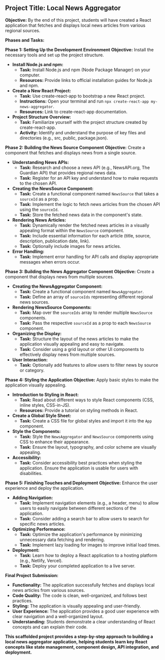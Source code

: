 ## Project Title: Local News Aggregator

**Objective:** 
By the end of this project, students will have created a React application that fetches and displays local news articles from various regional sources.

**Phases and Tasks:**

**Phase 1: Setting Up the Development Environment**
**Objective:** Install the necessary tools and set up the project structure.

* **Install Node.js and npm:**
    * **Task:** Install Node.js and npm (Node Package Manager) on your computer.
    * **Resources:** Provide links to official installation guides for Node.js and npm.
* **Create a New React Project:**
    * **Task:** Use create-react-app to bootstrap a new React project.
    * **Instructions:** Open your terminal and run `npx create-react-app my-news-aggregator`.
    * **Resources:** Link to create-react-app documentation.
* **Project Structure Overview:**
    * **Task:** Familiarize yourself with the project structure created by create-react-app.
    * **Activity:** Identify and understand the purpose of key files and directories (e.g., src, public, package.json).

**Phase 2: Building the News Source Component**
**Objective:**  Create a component that fetches and displays news from a single source.

* **Understanding News APIs:**
    * **Task:**  Research and choose a news API (e.g., NewsAPI.org, The Guardian API) that provides regional news data.
    * **Task:**  Register for an API key and understand how to make requests to the chosen API.
* **Creating the NewsSource Component:**
    * **Task:** Create a functional component named `NewsSource` that takes a `sourceId` as a prop.
    * **Task:**  Implement the logic to fetch news articles from the chosen API using the `sourceId`.
    * **Task:**  Store the fetched news data in the component's state.
* **Rendering News Articles:**
    * **Task:**  Dynamically render the fetched news articles in a visually appealing format within the `NewsSource` component.
    * **Task:**  Include essential information for each article (title, source, description, publication date, link).
    * **Task:**  Optionally include images for news articles.
* **Error Handling:**
    * **Task:**  Implement error handling for API calls and display appropriate messages when errors occur.

**Phase 3: Building the News Aggregator Component**
**Objective:** Create a component that displays news from multiple sources.

* **Creating the NewsAggregator Component:**
    * **Task:**  Create a functional component named `NewsAggregator`.
    * **Task:**  Define an array of `sourceIds` representing different regional news sources.
* **Rendering NewsSource Components:**
    * **Task:**  Map over the `sourceIds` array to render multiple `NewsSource` components.
    * **Task:**  Pass the respective `sourceId` as a prop to each `NewsSource` component.
* **Organizing the Display:**
    * **Task:**  Structure the layout of the news articles to make the application visually appealing and easy to navigate.
    * **Task:**  Consider using a grid layout or other UI components to effectively display news from multiple sources.
* **User Interaction:**
    * **Task:**  Optionally add features to allow users to filter news by source or category.

**Phase 4: Styling the Application**
**Objective:**  Apply basic styles to make the application visually appealing.

* **Introduction to Styling in React:**
    * **Task:**  Read about different ways to style React components (CSS, inline styles, CSS-in-JS).
    * **Resources:** Provide a tutorial on styling methods in React.
* **Create a Global Style Sheet:**
    * **Task:** Create a CSS file for global styles and import it into the `App` component.
* **Style the Components:**
    * **Task:**  Style the `NewsAggregator` and `NewsSource` components using CSS to enhance their appearance.
    * **Task:**  Ensure the layout, typography, and color scheme are visually appealing.
* **Accessibility:**
    * **Task:**  Consider accessibility best practices when styling the application. Ensure the application is usable for users with disabilities.

**Phase 5: Finishing Touches and Deployment**
**Objective:**  Enhance the user experience and deploy the application.

* **Adding Navigation:**
    * **Task:**  Implement navigation elements (e.g., a header, menu) to allow users to easily navigate between different sections of the application.
    * **Task:**  Consider adding a search bar to allow users to search for specific news articles.
* **Optimizing Performance:**
    * **Task:**  Optimize the application's performance by minimizing unnecessary data fetching and rendering.
    * **Task:**  Implement lazy loading for images to improve initial load times.
* **Deployment:**
    * **Task:**  Learn how to deploy a React application to a hosting platform (e.g., Netlify, Vercel).
    * **Task:**  Deploy your completed application to a live server.

**Final Project Submission:**
* **Functionality:** The application successfully fetches and displays local news articles from various sources.
* **Code Quality:** The code is clean, well-organized, and follows best practices.
* **Styling:** The application is visually appealing and user-friendly.
* **User Experience:** The application provides a good user experience with clear navigation and a well-organized layout.
* **Understanding:**  Students demonstrate a clear understanding of React concepts and can explain their code.

**This scaffolded project provides a step-by-step approach to building a local news aggregator application, helping students learn key React concepts like state management, component design, API integration, and deployment.** 
